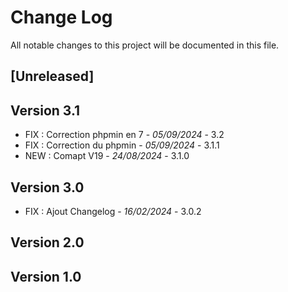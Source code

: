 # Change Log
All notable changes to this project will be documented in this file.

## [Unreleased]


## Version 3.1
- FIX : Correction phpmin en 7 - *05/09/2024* - 3.2
- FIX : Correction du phpmin - *05/09/2024* - 3.1.1
- NEW : Comapt V19 - *24/08/2024* - 3.1.0

## Version 3.0
- FIX : Ajout Changelog  - *16/02/2024* - 3.0.2

## Version 2.0
## Version 1.0

